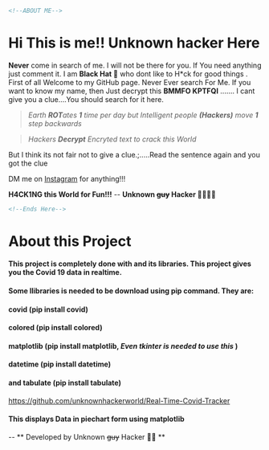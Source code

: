 
```html
<!--ABOUT ME-->
```


# Hi This is me!! Unknown hacker Here

**Never** come in search of me. I will not be there for you. If You need anything just comment it. I am **Black Hat :tophat:** who dont like to H*ck for good things  . First of all Welcome to my GitHub page. Never Ever search For Me. If you want to know my name, then Just decrypt this
**BMMFO KPTFQI** ....... I cant give you a clue....You should search for it here.


>   *Earth **ROT**ates **1** time per day but Intelligent people **(Hackers)** move **1** step backwards* 

> *Hackers **Decrypt** Encryted text to crack this World*


But I think its not fair not to give a clue.;.....Read the sentence again and you got  the clue

DM me on [Instagram](www.instagram.com/tamizhan.ml) for anything!!!

**H4CK1NG this World for Fun!!!**
                                     -- **Unknown ~~guy~~ Hacker :male_detective::male_detective:**

```html
<!--Ends Here-->
```

# About this Project

#### This project is completely done with and its libraries. This project gives you the Covid 19 data in realtime.
#### Some llibraries is needed to be download using pip command. They are:
#### covid (pip install covid)
#### colored (pip install colored)
#### matplotlib (pip install matplotlib,  *Even tkinter is needed to use this* )
#### datetime (pip install datetime)
#### and tabulate (pip install tabulate)

https://github.com/unknownhackerworld/Real-Time-Covid-Tracker

####  This displays Data in piechart form using matplotlib
-- ** Developed by Unknown ~~guy~~ Hacker :male_detective: **

 
